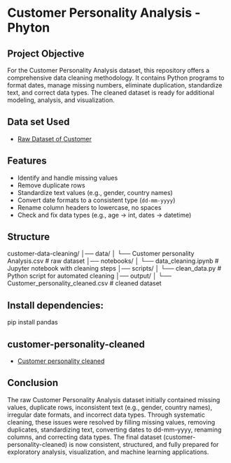 # Customer Personality Analysis - Phyton 
## Project Objective
For the Customer Personality Analysis dataset, this repository offers a comprehensive data cleaning methodology.  It contains Python programs to format dates, manage missing numbers, eliminate duplication, standardize text, and correct data types.  The cleaned dataset is ready for additional modeling, analysis, and visualization.
## Data set Used
- <a href="https://github.com/nimmagantiharini/Customer-Data-Cleaning-Phyton-/blob/main/Customer%20personality%20Analysis1.csv"> Raw Dataset of Customer</a>
## Features
- Identify and handle missing values
- Remove duplicate rows
- Standardize text values (e.g., gender, country names)
- Convert date formats to a consistent type (`dd-mm-yyyy`)
- Rename column headers to lowercase, no spaces
- Check and fix data types (e.g., age → int, dates → datetime)
## Structure
customer-data-cleaning/
│── data/
│ └── Customer personality Analysis.csv # raw dataset
│── notebooks/
│ └── data_cleaning.ipynb # Jupyter notebook with cleaning steps
│── scripts/
│ └── clean_data.py # Python script for automated cleaning
│── output/
│ └── Customer_personality_cleaned.csv # cleaned dataset

## Install dependencies:
pip install pandas

## customer-personality-cleaned
- <a href="http://localhost:8888/notebooks/Favorites%2Fharini%2Fcustomers%20data.ipynb"> Customer personality cleaned</a>
## Conclusion
The raw Customer Personality Analysis dataset initially contained missing values, duplicate rows, inconsistent text (e.g., gender, country names), irregular date formats, and incorrect data types. Through systematic cleaning, these issues were resolved by filling missing values, removing duplicates, standardizing text, converting dates to dd-mm-yyyy, renaming columns, and correcting data types. The final dataset (customer-personality-cleaned) is now consistent, structured, and fully prepared for exploratory analysis, visualization, and machine learning applications.
